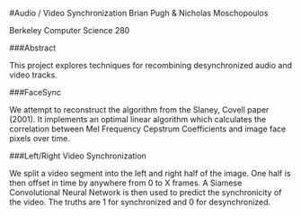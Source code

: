 #Audio / Video Synchronization
Brian Pugh & Nicholas Moschopoulos

Berkeley Computer Science 280

###Abstract

This project explores techniques for recombining desynchronized audio and video tracks.

###FaceSync

We attempt to reconstruct the algorithm from the Slaney, Covell paper (2001). It implements an optimal linear algorithm which calculates the correlation between Mel Frequency Cepstrum Coefficients and image face pixels over time. 

###Left/Right Video Synchronization

We split a video segment into the left and right half of the image. One half is then offset in time by anywhere from 0 to X frames. A Siamese Convolutional Neural Network is then used to predict the synchronicity of the video. The truths are 1 for synchronized and 0 for desynchronized.

